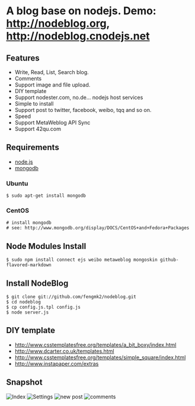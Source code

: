 # A blog base on nodejs. Demo: http://nodeblog.org, http://nodeblog.cnodejs.net

## Features

 * Write, Read, List, Search blog.
 * Comments
 * Support image and file upload.
 * DIY template
 * Support nodester.com, no.de... nodejs host services
 * Simple to install
 * Support post to twitter, facebook, weibo, tqq and so on.
 * Speed
 * Support MetaWeblog API Sync
 * Support 42qu.com

## Requirements

 * [node.js](http://nodejs.org/)
 * [mongodb](http://www.mongodb.org/)

### Ubuntu
    
    $ sudo apt-get install mongodb

### CentOS

    # install mongodb
    # see: http://www.mongodb.org/display/DOCS/CentOS+and+Fedora+Packages

## Node Modules Install

    $ sudo npm install connect ejs weibo metaweblog mongoskin github-flavored-markdown

## Install NodeBlog
    
    $ git clone git://github.com/fengmk2/nodeblog.git
    $ cd nodeblog
    $ cp config.js.tpl config.js
    $ node server.js

## DIY template 

 * http://www.csstemplatesfree.org/templates/a_bit_boxy/index.html
 * http://www.dcarter.co.uk/templates.html
 * http://www.csstemplatesfree.org/templates/simple_square/index.html
 * http://www.instapaper.com/extras

## Snapshot

![Index](http://ww1.sinaimg.cn/large/6cfc7910jw1dn1p7j7demj.jpg)
![Settings](http://ww1.sinaimg.cn/large/6cfc7910jw1dn1p8enjrmj.jpg)
![new post](http://ww3.sinaimg.cn/large/6cfc7910jw1dn1p9wmumkj.jpg)
![comments](http://ww2.sinaimg.cn/large/6cfc7910jw1dn1pbjnfeij.jpg)

